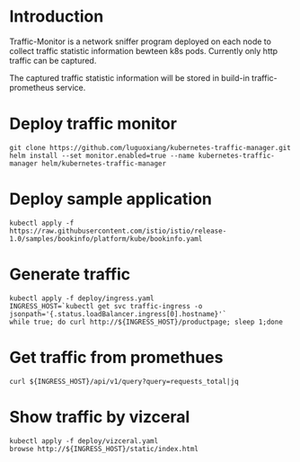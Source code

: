 # Introduction
Traffic-Monitor is a network sniffer program deployed on each node to collect traffic statistic information bewteen k8s pods. Currently only http traffic can be captured.

The captured traffic statistic information will be stored in build-in traffic-prometheus service.

# Deploy traffic monitor
```
git clone https://github.com/luguoxiang/kubernetes-traffic-manager.git
helm install --set monitor.enabled=true --name kubernetes-traffic-manager helm/kubernetes-traffic-manager
```

# Deploy sample application
```
kubectl apply -f https://raw.githubusercontent.com/istio/istio/release-1.0/samples/bookinfo/platform/kube/bookinfo.yaml
```

# Generate traffic
```
kubectl apply -f deploy/ingress.yaml
INGRESS_HOST=`kubectl get svc traffic-ingress -o jsonpath='{.status.loadBalancer.ingress[0].hostname}'`
while true; do curl http://${INGRESS_HOST}/productpage; sleep 1;done
```

# Get traffic from promethues
```
curl ${INGRESS_HOST}/api/v1/query?query=requests_total|jq
```
# Show traffic by vizceral
```
kubectl apply -f deploy/vizceral.yaml
browse http://${INGRESS_HOST}/static/index.html
```
